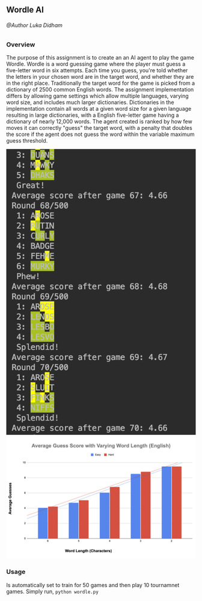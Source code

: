 
## Wordle AI

###### @Author Luka Didham

### Overview
The purpose of this assignment is to create an an AI agent to play the game Wordle. Wordle is a word guessing game where the player must guess a five-letter word in six attempts.
Each time you guess, you're told whether the letters in your chosen word are in the target word, and whether they are in the right place. Traditionally the target word for the game is picked from a
dictionary of 2500 common English words. The assignment implementation differs by allowing game settings which allow multiple languages, varying word size, and includes much larger dictionaries.
Dictionaries in the implementation contain all words at a given word size for a given language resulting in large dictionaries, with a English five-letter game having a dictionary of nearly 12,000 words.
The agent created is ranked by how few moves it can correctly "guess" the target word, with a penalty that doubles the score if the agent does not guess the word within the variable maximum guess threshold.

![](image1.png)
![](image2.png)

### Usage
Is automatically set to train for 50 games and then play 10 tournamnet games. Simply run,
`python wordle.py`
